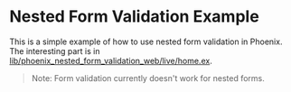# Nested Form Validation Example

This is a simple example of how to use nested form validation in Phoenix.
The interesting part is in [lib/phoenix_nested_form_validation_web/live/home.ex](lib/phoenix_nested_form_validation_web/live/home.ex).

> Note: Form validation currently doesn't work for nested forms.
